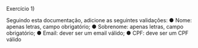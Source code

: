 Exercício 1)

Seguindo esta documentação, adicione as seguintes validações:
● Nome: apenas letras, campo obrigatório;
● Sobrenome: apenas letras, campo obrigatório;
● Email: dever ser um email válido;
● CPF: deve ser um CPF válido